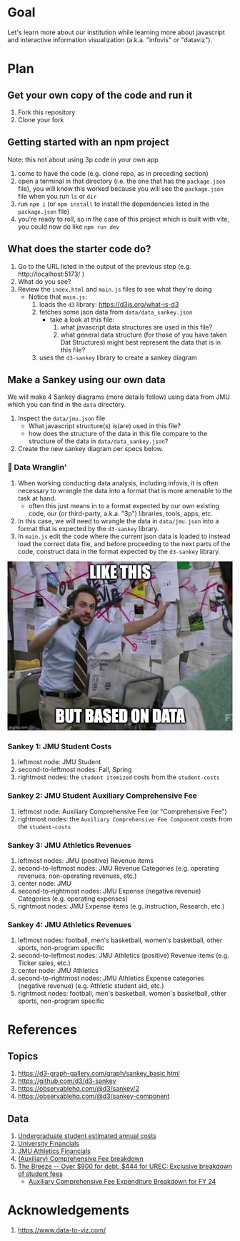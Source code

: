 # Goal

Let's learn more about our institution while learning more about javascript and interactive information visualization (a.k.a. "infovis" or "dataviz").

# Plan
## Get your own copy of the code and run it
1. Fork this repository
1. Clone your fork

## Getting started with an npm project

Note: this not about using 3p code in your own app

1. come to have the code (e.g. clone repo, as in preceding section)
1. open a terminal in that directory (i.e. the one that has the `package.json` file), you will know this worked because you will see the `package.json` file when you run `ls` or `dir`
1. run `npm i` (or `npm install` to install the dependencies listed in the `package.json` file)
1. you're ready to roll, so in the case of this project which is built with vite, you could now do like `npm run dev`

## What does the starter code do?
1. Go to the URL listed in the output of the previous step (e.g. http://localhost:5173/ )
1. What do you see?
1. Review the `index.html` and `main.js` files to see what they're doing
    * Notice that `main.js`:
        1. loads the `d3` library: https://d3js.org/what-is-d3
        1. fetches some json data from `data/data_sankey.json`
            * take a look at this file: 
                1. what javascript data structures are used in this file?
                1. what general data structure (for those of you have taken Dat Structures) might best represent the data that is in this file?
        1. uses the `d3-sankey` library to create a sankey diagram

## Make a Sankey using our own data

We will make 4 Sankey diagrams (more details follow) using data from JMU which you can find in the `data` directory.
1. Inspect the `data/jmu.json` file
    * What javascript structure(s) is(are) used in this file?
    * how does the structure of the data in this file compare to the structure of the data in `data/data_sankey.json`?
1. Create the new sankey diagram per specs below.

### 🤠 Data Wranglin' 
1. When working conducting data analysis, including infovis, it is often necessary to wrangle the data into a format that is more amenable to the task at hand.
    * often this just means in to a format expected by our own existing code, our (or third-party, a.k.a. "3p") libraries, tools, apps, etc.
1. In this case, we will need to wrangle the data in `data/jmu.json` into a format that is expected by the `d3-sankey` library.
1. In `main.js` edit the code where the current json data is loaded to instead load the correct data file, and before proceeding to the next parts of the code, construct data in the format expected by the `d3-sankey` library.

![Sankey Diagram](finances.jpg)

### Sankey 1: JMU Student Costs
1. leftmost node: JMU Student
1. second-to-leftmost nodes: Fall, Spring
1. rightmost nodes: the `student itemized` costs from the `student-costs`

### Sankey 2: JMU Student Auxiliary Comprehensive Fee
1. leftmost node: Auxiliary Comprehensive Fee (or "Comprehensive Fee")
1. rightmost nodes: the `Auxiliary Comprehensive Fee Component` costs from the `student-costs`

### Sankey 3: JMU Athletics Revenues
1. leftmost nodes: JMU (positive) Revenue items
1. second-to-leftmost nodes: JMU Revenue Categories (e.g. operating revenues, non-operating revenues, etc.)
1. center node: JMU 
1. second-to-rightmost nodes: JMU Expense (negative revenue) Categories (e.g. operating expenses)
1. rightmost nodes: JMU Expense items (e.g. Instruction, Research, etc.)

### Sankey 4: JMU Athletics Revenues

1. leftmost nodes: football, men's basketball, women's basketball, other sports, non-program specific
1. second-to-leftmost nodes: JMU Athletics (positive) Revenue items (e.g. Ticker sales, etc.)
1. center node: JMU Athletics
1. second-to-rightmost nodes: JMU Athletics Expense categories (negative revenue) (e.g. Athletic student aid, etc.)
1. rightmost nodes: football, men's basketball, women's basketball, other sports, non-program specific





# References

## Topics
1. https://d3-graph-gallery.com/graph/sankey_basic.html
1. https://github.com/d3/d3-sankey
1. https://observablehq.com/@d3/sankey/2
1. https://observablehq.com/@d3/sankey-component

## Data
1. [Undergraduate student estimated annual costs](https://www.jmu.edu/ubo/tuition-and-fees/examples.shtml#undefined)
1. [University Financials](https://dlas-directus-prod.azurewebsites.net/assets/D483491A-F567-42B7-B936-17D1ACF64E9A.pdf)
1. [JMU Athletics Financials](https://dlas-directus-prod.azurewebsites.net/assets/F1F30B26-FCE4-45EE-9222-50D42E8A5C7A.pdf)
1. [(Auxiliary) Comprehensive Fee breakdown](https://www.jmu.edu/ubo/student-accounts/rates-breakdown.shtml)
1. [The Breeze -- Over $900 for debt, $444 for UREC: Exclusive breakdown of student fees](https://www.breezejmu.org/news/over-900-for-debt-444-for-urec-exclusive-breakdown-of-student-fees/article_b98cc294-0f44-11ef-a311-c75b454e3750.html)
    * [Auxiliary Comprehensive Fee Expenditure Breakdown for FY 24](https://bloximages.newyork1.vip.townnews.com/breezejmu.org/content/tncms/assets/v3/editorial/b/a5/ba5940ac-0f4a-11ef-aa66-eb7bb38401ee/663eed2533491.pdf.pdf)

# Acknowledgements
1. https://www.data-to-viz.com/
